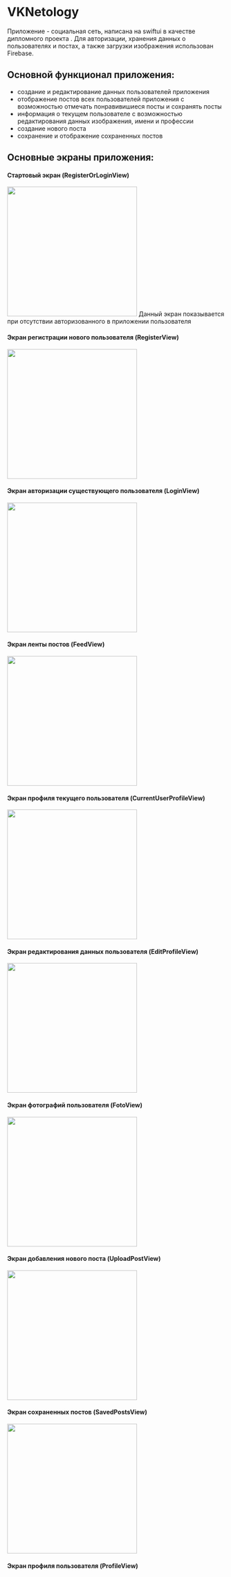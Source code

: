 # VKNetology
Приложение - социальная сеть, написана на swiftui в качестве дипломного проекта . Для авторизации, хранения данных о пользователях и постах, а также загрузки изображения использован Firebase.
## Основной функционал приложения:
- создание и редактирование данных пользователей приложения
- отображение постов всех пользователей приложения с возможностью отмечать понравивишиеся посты и сохранять посты
- информация о текущем пользователе с возможностью редактирования данных изображения, имени и профессии
- создание нового поста
- сохранение и отображение сохраненных постов

## Основные экраны приложения:
#### Стартовый экран (RegisterOrLoginView)
<img src="https://github.com/aphilat1980/VKNetology/blob/master/RegisterOrLoginView.png" width="300">
Данный экран показывается при отсутствии авторизованного в приложении пользователя

#### Экран регистрации нового пользователя (RegisterView)
<img src ="https://github.com/aphilat1980/VKNetology/blob/master/RegisterView.png" width="300">

#### Экран авторизации существующего пользователя (LoginView)
<img src ="https://github.com/aphilat1980/VKNetology/blob/master/LoginView.png" width="300">

#### Экран ленты постов (FeedView)
<img src ="https://github.com/aphilat1980/VKNetology/blob/master/FeedView.png" width="300">

#### Экран профиля текущего пользователя (CurrentUserProfileView)
<img src ="https://github.com/aphilat1980/VKNetology/blob/master/CurrentUserProfileView.png" width="300">

#### Экран редактирования данных пользователя (EditProfileView)
<img src ="https://github.com/aphilat1980/VKNetology/blob/master/EditProfileView.png" width="300">

#### Экран фотографий пользователя (FotoView)
<img src ="https://github.com/aphilat1980/VKNetology/blob/master/FotoView.png" width="300">

#### Экран добавления нового поста (UploadPostView)
<img src ="https://github.com/aphilat1980/VKNetology/blob/master/UploadPostView.png" width="300">

#### Экран сохраненных постов (SavedPostsView)
<img src ="https://github.com/aphilat1980/VKNetology/blob/master/SavedPostsView.png" width="300">

#### Экран профиля пользователя (ProfileView)

